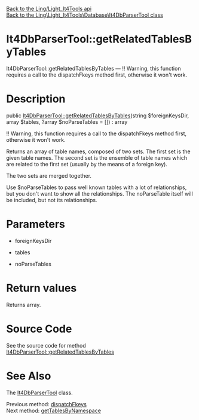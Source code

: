[Back to the Ling/Light_It4Tools api](https://github.com/lingtalfi/Light_It4Tools/blob/master/doc/api/Ling/Light_It4Tools.md)<br>
[Back to the Ling\Light_It4Tools\Database\It4DbParserTool class](https://github.com/lingtalfi/Light_It4Tools/blob/master/doc/api/Ling/Light_It4Tools/Database/It4DbParserTool.md)


It4DbParserTool::getRelatedTablesByTables
================



It4DbParserTool::getRelatedTablesByTables — !! Warning, this function requires a call to the dispatchFkeys method first, otherwise it won't work.




Description
================


public [It4DbParserTool::getRelatedTablesByTables](https://github.com/lingtalfi/Light_It4Tools/blob/master/doc/api/Ling/Light_It4Tools/Database/It4DbParserTool/getRelatedTablesByTables.md)(string $foreignKeysDir, array $tables, ?array $noParseTables = []) : array




!! Warning, this function requires a call to the dispatchFkeys method first, otherwise it won't work.


Returns an array of table names, composed of two sets.
The first set is the given table names.
The second set is the ensemble of table names which are related to the first set (usually by the means of a foreign key).

The two sets are merged together.


Use $noParseTables to pass well known tables with a lot of relationships,
but you don't want to show all the relationships. The noParseTable itself will be included,
but not its relationships.




Parameters
================


- foreignKeysDir

    

- tables

    

- noParseTables

    


Return values
================

Returns array.








Source Code
===========
See the source code for method [It4DbParserTool::getRelatedTablesByTables](https://github.com/lingtalfi/Light_It4Tools/blob/master/Database/It4DbParserTool.php#L303-L311)


See Also
================

The [It4DbParserTool](https://github.com/lingtalfi/Light_It4Tools/blob/master/doc/api/Ling/Light_It4Tools/Database/It4DbParserTool.md) class.

Previous method: [dispatchFkeys](https://github.com/lingtalfi/Light_It4Tools/blob/master/doc/api/Ling/Light_It4Tools/Database/It4DbParserTool/dispatchFkeys.md)<br>Next method: [getTablesByNamespace](https://github.com/lingtalfi/Light_It4Tools/blob/master/doc/api/Ling/Light_It4Tools/Database/It4DbParserTool/getTablesByNamespace.md)<br>

